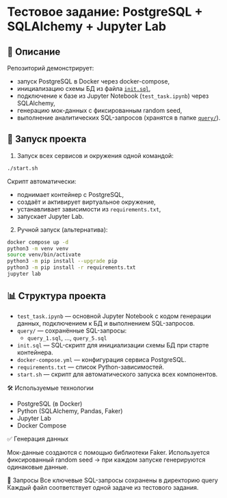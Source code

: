 # Тестовое задание: PostgreSQL + SQLAlchemy + Jupyter Lab

## 📌 Описание
Репозиторий демонстрирует:
- запуск PostgreSQL в Docker через docker-compose,
- инициализацию схемы БД из файла [`init.sql`](./init.sql),
- подключение к базе из Jupyter Notebook (`test_task.ipynb`) через SQLAlchemy,
- генерацию мок-данных с фиксированным random seed,
- выполнение аналитических SQL-запросов (хранятся в папке [`query/`](./query)).

## 🚀 Запуск проекта

1. Запуск всех сервисов и окружения одной командой:
```bash
./start.sh
```
Скрипт автоматически:
- поднимает контейнер с PostgreSQL,
- создаёт и активирует виртуальное окружение,
- устанавливает зависимости из `requirements.txt`,
- запускает Jupyter Lab.

2. Ручной запуск (альтернатива):
```bash
docker compose up -d
python3 -m venv venv
source venv/bin/activate
python3 -m pip install --upgrade pip
python3 -m pip install -r requirements.txt
jupyter lab
```

## 📊 Структура проекта

- `test_task.ipynb` — основной Jupyter Notebook с кодом генерации данных, подключением к БД и выполнением SQL-запросов.
- `query/` — сохранённые SQL-запросы:
	- `query_1.sql`, ..., `query_5.sql`
- `init.sql` — SQL-скрипт для инициализации схемы БД при старте контейнера.
- `docker-compose.yml` — конфигурация сервиса PostgreSQL.
- `requirements.txt` — список Python-зависимостей.
- `start.sh` — скрипт для автоматического запуска всех компонентов.

🛠 Используемые технологии

- PostgreSQL (в Docker)
- Python (SQLAlchemy, Pandas, Faker)
- Jupyter Lab
- Docker Compose

✅ Генерация данных

Мок-данные создаются с помощью библиотеки Faker.
Используется фиксированный random seed → при каждом запуске генерируются одинаковые данные.

📑 Запросы
Все ключевые SQL-запросы сохранены в директорию query
Каждый файл соответствует одной задаче из тестового задания.
